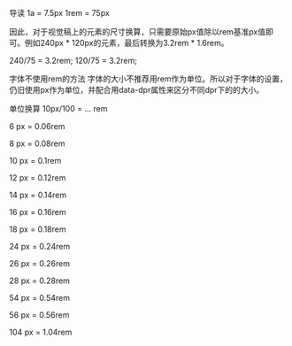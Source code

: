 导读
1a = 7.5px
1rem = 75px

因此，对于视觉稿上的元素的尺寸换算，只需要原始px值除以rem基准px值即可。例如240px * 120px的元素，最后转换为3.2rem * 1.6rem。

240/75 = 3.2rem;
120/75 = 3.2rem;


字体不使用rem的方法
字体的大小不推荐用rem作为单位。所以对于字体的设置，仍旧使用px作为单位，并配合用data-dpr属性来区分不同dpr下的的大小。


单位换算 10px/100  = ... rem

6 px = 0.06rem

8 px = 0.08rem

10 px = 0.1rem

12 px = 0.12rem

14 px = 0.14rem

16 px = 0.16rem

18 px = 0.18rem

24 px = 0.24rem

26 px = 0.26rem

28 px = 0.28rem

54 px = 0.54rem

56 px = 0.56rem

104 px = 1.04rem



